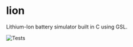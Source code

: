 # lion

Lithium-Ion battery simulator built in C using GSL.

![Tests](https://github.com/case-ev/lion/actions/workflows/testing.yml/badge.svg)
